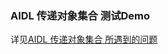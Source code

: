 ### AIDL 传递对象集合 测试Demo
详见[AIDL 传递对象集合 所遇到的问题](https://blog.csdn.net/EthanCo/article/details/82530566)